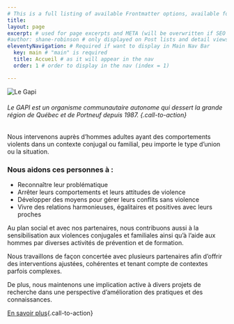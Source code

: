 ```yaml
---
# This is a full listing of available Frontmatter options, available for any content (.md) file.
title: 
layout: page
excerpt: # used for page excerpts and META (will be overwritten if SEO used below)
#author: shane-robinson # only displayed on Post lists and detail views. Defaults to _data/meta.authorURL
eleventyNavigation: # Required if want to display in Main Nav Bar
  key: main # "main" is required
  title: Accueil # as it will appear in the nav
  order: 1 # order to display in the nav (index = 1)

---
```


<!-- We set out to build a starter project template for [11ty](https://11ty.dev '11ty Static Site Generator') that has [TailwindCSS](https://tailwindcss.com 'TailwindCSS Utility-First CSS Framework') and [Alpine.js](https://github.com/alpinejs/alpine 'Alpine.js : Think of it like Tailwind for JavaScript') baked in.

Version 1.0.0 morphed into a fully-configurable text-based CMS for managing small websites with easy-to-manage configuration files in the `/src/_data` directory.

{% wrap "mt-4 bg-indigo-100 border border-indigo-300 text-lg italic rounded-full text-center" %}

**[START HERE:](/blog/) The [Blog Posts](/blog/) cover the main features of the system.**

{% endwrap %}

## Install and Deploy

To automatically deploy this Template to [Netlify for free hosting](https://www.netlify.com/pricing/), make sure you're logged in to your Netlify account and then simply click the `Deploy to netlify` button below.

<a href="https://app.netlify.com/start/deploy?repository=https://github.com/11ta/11ta-template"><img src="https://www.netlify.com/img/deploy/button.svg" alt="Deploy to Netlify"></a>

**Want to install and develop locally?** Hop over to the [GitHub repo](https://github.com/11ta/11ta-template/) and follow the instructions in the README.

{% wrap "border-t border-b border-indigo-300 mt-4 "%}

|                            |                                                                                                                                                           |
| :------------------------- | --------------------------------------------------------------------------------------------------------------------------------------------------------: |
| **Current Deploy Status:** | [![Netlify Status](https://api.netlify.com/api/v1/badges/e6eb38e1-d081-46ea-a4f6-4d3d36ab7036/deploy-status)](https://app.netlify.com/sites/11ta/deploys) |

{% endwrap %}

## :fire: Credit :fire:

First and foremost, I want to credit the [11ty](https://11ty.dev) community, especially those listed in the [starter projects](https://www.11ty.dev/docs/starter/)!

Specifically, the following starter projects helped me understand the power and flexibility of 11ty and from their examples I was able to extend the functionality to build this system:

- :fire: [eleventy-base-blog](https://github.com/11ty/eleventy-base-blog) by [Zach Leatherman](https://twitter.com/zachleat)
- :fire: [eastslopestudio-eleventy-starter](https://github.com/eastslopestudio/eleventy-starter) by [Ryan Scherler](https://twitter.com/ryanscherler)
- :fire: [eleventyone](https://github.com/philhawksworth/eleventyone) by [Phil Hawksworth](https://twitter.com/philhawksworth)
- :fire: [eleventy-tailwind-alpinejs-starter](https://github.com/gregwolanski/eleventy-tailwindcss-alpinejs-starter) by [Greg Wolanski](https://gregwolanski.com/)
- :fire: [jet](https://github.com/marcamos/jet) by [Marc Amos](https://twitter.com/marcamos)

## Features

In addition to the Structural, Color, and Frontmatter contols listed below, the system also has the following features baked in:

- **SIAB** _(site in a box)_ ... Update the site settings in `/src/_data/meta.js`, content on the `index.md` and `about.md` pages, replace the `/src/posts/*.md` files with your own content and your new site is fully functional and ready to publish!
- **100 Lighthouse scores** across the site's Pages and Posts (_not just on pages with a little text and no images_ :wink:).
- ATOM feed at [/feed.xml](/feed.xml).
- Inlined CSS for the [Prism Okaidia](https://prismjs.com/) syntax highlight theme.
- Webpack to bundle up [Alpine.js](https://github.com/alpinejs/alpine) and any custom JS you want to include.
- Purged CSS and Minified source on production builds.
- [Custom 404](/asdf) which lists 10 most recent Posts.
- Contact form automagically works if [hosted at Netlify](https://docs.netlify.com/forms/setup/).
- ...other things I'm probably forgetting but will add when I think of them.

## Structural and Color Controls

You can completely control:

- Multiple Authors in `/src/_data/authors.json`.
- FOUR native [Posts List](/blog/) and [Tags List](/tags/frontmatter/) layout in the `src/_data/structures.js` file via, `postListStyle:` and `tagListStyle:` keys.
- Colors of the NavBar, Headings, Buttons, etc. in `/src/_data/colors.js`.
- Site META and defaults in `/src/_data/meta.js`.
- Social Links icons in the Footer in `/src/_data/social.json`.
- Social Share icons in the `/src/_includes/components/socialshare.njk` file.
- And site-wide structures like max-width and display toggles of different content blocks in `/src/_data/structure.js`.

## Frontmatter Controls

The **Frontmatter** in your .md Posts and Pages files also allows you to manage:

- [Heros](/2020/09/11/manage-hero-graphics-carousels-splits-and-video/) _(like on this home page)_ of types: **carousel, graphic, video,** and **split**. _(Actually, you can add those Hero types to **ANY** Page or Post just be using the Frontmatter.)_
- [Featured Images](/2020/09/06/featured-post-images/) _(full-width banners at the top of the page just like in Wordpress)_.
- [SEO overrides for OG and Twitter cards](/2020/09/10/site-meta-og-and-twitter-cards/) for Title, Description, and Images.

## Native Shortcodes for Content Controls

There are several **Shortcodes** _(both single and paired)_ and **Filters** to allow Editors to manage:

- [Multi-column content](/2020/09/03/wrap-and-columns-shortcodes/) _(without writing CSS)_.
- [SVG Sprites](/2020/09/09/svg-shortcode/) controls across the system and for inserting in .md Posts and Pages files.
- Custom Date display formats at the point of use.
- [Description Lists](/2020/09/04/description-list-shortcodes/) for content like FAQs, Lists, etc.
- [Wrapper](/2020/09/03/wrap-and-columns-shortcodes/) for managing blocks with background images, borders, etc.
- [YouTube embed shortcode](/2020/09/08/youtube-video-embed/) that allows you to control and add an iFrame title _(required for accessability and Lighthouse scores)_, width/height ratio, and set the start time in "m:ss" format so you don't have to manually count the seconds.

## Planned

- Search
- More Structural controls for Index Page
- Easy add Collections: Projects, Services, Jobs, etc.
- "Themed" versions for Portfolios/Creatives, Agencies, Digital Gardens, etc.
- Fully documented migration of Wordpress to 11ty
- [Snipcart](https://snipcart.com/) integration -->



<!---
Le GAPI est un organisme communautaire autonome, sans but lucratif, fondé en 1987.

![Le Gapi](/assets/images/gapi/GAPI-LOGO-V-COUL.png "Le Gapi")

-->

![Le Gapi](/assets/images/gapi-entete2.jpg "Le Gapi")

###### Le GAPI est un organisme communautaire autonome qui dessert la grande région de Québec et de Portneuf depuis 1987. {.call-to-action}

Nous intervenons auprès d’hommes adultes ayant des comportements violents dans un contexte conjugal ou familial, peu importe le type d’union ou la situation.

### Nous aidons ces personnes à :

- Reconnaître leur problématique
- Arrêter leurs comportements et leurs attitudes de violence
- Développer des moyens pour gérer leurs conflits sans violence
- Vivre des relations harmonieuses, égalitaires et positives avec leurs proches

Au plan social et avec nos partenaires, nous contribuons aussi à la sensibilisation aux violences conjugales et familiales ainsi qu’à l’aide aux hommes par diverses activités de prévention et de formation.

Nous travaillons de façon concertée avec plusieurs partenaires afin d’offrir des interventions ajustées, cohérentes et tenant compte de contextes parfois complexes.

De plus, nous maintenons une implication active à divers projets de recherche dans une perspective d’amélioration des pratiques et des connaissances.

[En savoir plus](/services){.call-to-action}

<!----
## J’ai besoin d’aide parce que :

- Je m’interroge sur mon impulsivité et mes comportements;
- Ma conjointe ou mon conjoint pense à me quitter;
- J’ai peur que ma violence ait des répercussions négatives sur mes enfants, qu’ils la subissent directement ou qu’ils y soient exposés;
- Je cherche des trucs, des solutions pour régler des conflits sans que la situation ne dégénère;
- Je veux en connaître plus sur moi-même et sur la violence conjugale ou familiale;
- Je veux changer mes comportements;
- J’aurais dont dû… ;
- Je souhaite briser mon isolement et partager mon vécu avec d’autres hommes qui vivent le même problème que moi;
- Je suis « tanné » de perdre les gens que j’aime;
- Je veux être mieux dans ma peau;
- La violence ne m’apporte que des problèmes;
- Je ne me comprends plus.
- La violence ne m’apporte que des problèmes;
- Je ne me comprends plus.
- La violence ne m’apporte que des problèmes;
- Je ne me comprends plus.



## Information sur la problématique

### Définition de la violence

##### Relation conjugale

Relation entre deux personnes qui vivent (ou ont vécu) une union affective (fréquentation, mariage, union de fait), nonobstant l’orientation sexuelle.

##### Violence conjugale

Contrôle exercé par une personne auprès d’une autre personne à l’intérieur d’une relation conjugale. Ce contrôle peut se manifester par des comportements, des gestes, des paroles ou des attitudes qui sont répétés et continus dans le temps.

La violence est construite (apprise) socialement (valeurs véhiculées). Elle est cependant choisie individuellement puisque tout individu est responsable à 100 % des comportements, gestes, paroles et attitudes qu’il (elle) adopte.

La violence est un problème social et la violence conjugale en est une manifestation largement répandue.

-->

<!---

![Le Gapi](/assets/images/gapi/GAPI-LOGO-H-COUL.jpg "Le Gapi")
![Le Gapi](/assets/images/gapi-entete2.jpg "Le Gapi")
![Le Gapi](/assets/images/gapi-entete2.jpg "Le Gapi")
![Le Gapi](/assets/images/gapi-entete2.jpg "Le Gapi")
![Le Gapi](/assets/images/gapi-entete2.jpg "Le Gapi")
![Le Gapi](/assets/images/gapi-entete2.jpg "Le Gapi")
![Le Gapi](/assets/images/gapi-entete2.jpg "Le Gapi")

-->